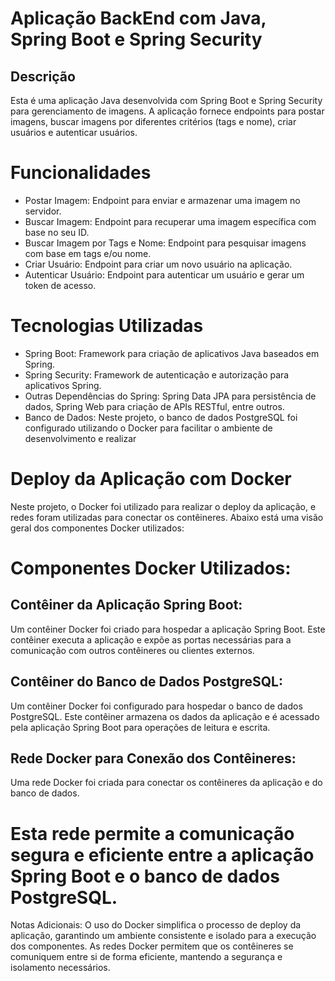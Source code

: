 
# Aplicação BackEnd com Java, Spring Boot e Spring Security
## Descrição
Esta é uma aplicação Java desenvolvida com Spring Boot e Spring Security para gerenciamento de imagens. A aplicação fornece endpoints para postar imagens, buscar imagens por diferentes critérios (tags e nome), criar usuários e autenticar usuários.

# Funcionalidades
- Postar Imagem: Endpoint para enviar e armazenar uma imagem no servidor.
- Buscar Imagem: Endpoint para recuperar uma imagem específica com base no seu ID.
- Buscar Imagem por Tags e Nome: Endpoint para pesquisar imagens com base em tags e/ou nome.
- Criar Usuário: Endpoint para criar um novo usuário na aplicação.
- Autenticar Usuário: Endpoint para autenticar um usuário e gerar um token de acesso.
# Tecnologias Utilizadas
- Spring Boot: Framework para criação de aplicativos Java baseados em Spring.
- Spring Security: Framework de autenticação e autorização para aplicativos Spring.
- Outras Dependências do Spring: Spring Data JPA para persistência de dados, Spring Web para criação de APIs RESTful, entre outros.
- Banco de Dados: Neste projeto, o banco de dados PostgreSQL foi configurado utilizando o Docker para facilitar o ambiente de desenvolvimento e realizar 

# Deploy da Aplicação com Docker
Neste projeto, o Docker foi utilizado para realizar o deploy da aplicação, e redes foram utilizadas para conectar os contêineres. Abaixo está uma visão geral dos componentes Docker utilizados:

# Componentes Docker Utilizados:
## Contêiner da Aplicação Spring Boot:
Um contêiner Docker foi criado para hospedar a aplicação Spring Boot.
Este contêiner executa a aplicação e expõe as portas necessárias para a comunicação com outros contêineres ou clientes externos.
## Contêiner do Banco de Dados PostgreSQL:
Um contêiner Docker foi configurado para hospedar o banco de dados PostgreSQL.
Este contêiner armazena os dados da aplicação e é acessado pela aplicação Spring Boot para operações de leitura e escrita.
## Rede Docker para Conexão dos Contêineres:
Uma rede Docker foi criada para conectar os contêineres da aplicação e do banco de dados.
# Esta rede permite a comunicação segura e eficiente entre a aplicação Spring Boot e o banco de dados PostgreSQL.
Notas Adicionais:
O uso do Docker simplifica o processo de deploy da aplicação, garantindo um ambiente consistente e isolado para a execução dos componentes.
As redes Docker permitem que os contêineres se comuniquem entre si de forma eficiente, mantendo a segurança e isolamento necessários.
